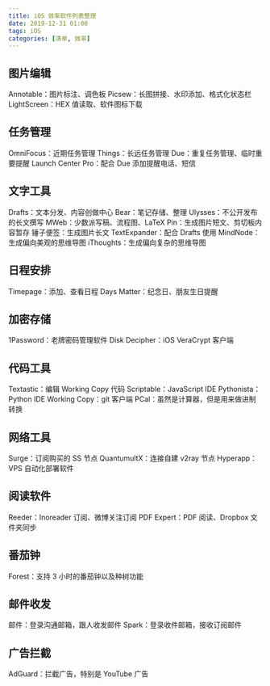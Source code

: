 ```yaml
---
title: iOS 效率软件列表整理
date: 2019-12-31 01:00
tags: iOS
categories: [清单, 效率]
---
```


## 图片编辑
Annotable：图片标注、调色板
Picsew：长图拼接、水印添加、格式化状态栏
LightScreen：HEX 值读取、软件图标下载

<!-- more -->

## 任务管理
OmniFocus：近期任务管理
Things：长远任务管理
Due：重复任务管理、临时重要提醒
Launch Center Pro：配合 Due 添加提醒电话、短信

## 文字工具
Drafts：文本分发、内容创做中心
Bear：笔记存储、整理
Ulysses：不公开发布的长文撰写
MWeb：少数派写稿、流程图、LaTeX
Pin：生成图片短文、剪切板内容暂存
锤子便签：生成图片长文
TextExpander：配合 Drafts 使用
MindNode：生成偏向美观的思维导图
iThoughts：生成偏向复杂的思维导图

## 日程安排
Timepage：添加、查看日程
Days Matter：纪念日、朋友生日提醒

## 加密存储
1Password：老牌密码管理软件
Disk Decipher：iOS VeraCrypt 客户端

## 代码工具
Textastic：编辑 Working Copy 代码
Scriptable：JavaScript IDE
Pythonista：Python IDE
Working Copy：git 客户端
PCal：虽然是计算器，但是用来做进制转换

## 网络工具
Surge：订阅购买的 SS 节点
QuantumultX：连接自建 v2ray 节点
Hyperapp：VPS 自动化部署软件

## 阅读软件
Reeder：Inoreader 订阅、微博关注订阅
PDF Expert：PDF 阅读、Dropbox 文件夹同步

## 番茄钟
Forest：支持 3 小时的番茄钟以及种树功能

## 邮件收发
邮件：登录沟通邮箱，跟人收发邮件
Spark：登录收件邮箱，接收订阅邮件

## 广告拦截
AdGuard：拦截广告，特别是 YouTube 广告

